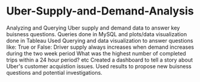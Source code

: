 # Uber-Supply-and-Demand-Analysis
Analyzing and Querying Uber supply and demand data to answer key buisness questions.  Queries done in MySQL and plots/data visualization done in Tableau
Used Querying and data visualization to answer questions like:
True or False: Driver supply always increases when demand increases during the two week period
What was the highest number of completed trips within a 24 hour period?
etc
Created a dashboard to tell a story about Uber's customer acquistion issues.  Used results to propose new buisness questions and potential investigations.
